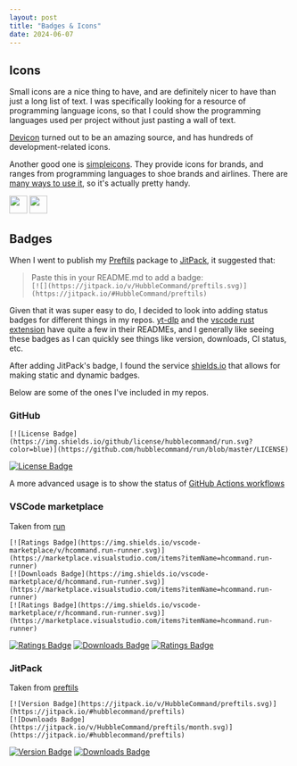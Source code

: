 ```yaml
---
layout: post
title: "Badges & Icons"
date: 2024-06-07
---
```



## Icons
Small icons are a nice thing to have, and are definitely nicer to have than just a long list of text.
I was specifically looking for a resource of programming language icons, so that I could show the programming languages used per project without just pasting a wall of text.

[Devicon](https://devicon.dev/) turned out to be an amazing source, and has hundreds of development-related icons.

<i class="devicon-windows11-original"></i>
<i class="devicon-cplusplus-plain"></i>
          
Another good one is [simpleicons](https://simpleicons.org/). They provide icons for brands, and ranges from programming languages to shoe brands and airlines. There are [many ways to use it](https://github.com/simple-icons/simple-icons?tab=readme-ov-file#usage), so it's actually pretty handy.

<img height="32" width="32" src="https://cdn.simpleicons.org/dotnet/hotpink" />
<img height="32" width="32" src="https://unpkg.com/simple-icons@v12/icons/dotnet.svg" />


## Badges
When I went to publish my [Preftils](https://github.com/HubbleCommand/preftils) package to [JitPack](https://jitpack.io/#HubbleCommand/preftils), it suggested that:
> Paste this in your README.md to add a badge: <br>
>`[![](https://jitpack.io/v/HubbleCommand/preftils.svg)](https://jitpack.io/#HubbleCommand/preftils)`

Given that it was super easy to do, I decided to look into adding status badges for different things in my repos. [yt-dlp](https://github.com/yt-dlp/yt-dlp/blob/master/README.md) and the [vscode rust extension](https://github.com/swellaby/vscode-rust-pack/blob/master/README.md) have quite a few in their READMEs, and I generally like seeing these badges as I can quickly see things like version, downloads, CI status, etc.

After adding JitPack's badge, I found the service [shields.io](https://shields.io/) that allows for making static and dynamic badges.

Below are some of the ones I've included in my repos.


### GitHub
```
[![License Badge](https://img.shields.io/github/license/hubblecommand/run.svg?color=blue)](https://github.com/hubblecommand/run/blob/master/LICENSE)
```
[![License Badge](https://img.shields.io/github/license/hubblecommand/run.svg?color=blue)](https://github.com/hubblecommand/run/blob/master/LICENSE)

A more advanced usage is to show the status of [GitHub Actions workflows](https://docs.github.com/en/actions/monitoring-and-troubleshooting-workflows/adding-a-workflow-status-badge)

### VSCode marketplace
Taken from [run](https://github.com/hubblecommand/run/blob/master/README.md)
```
[![Ratings Badge](https://img.shields.io/vscode-marketplace/v/hcommand.run-runner.svg)](https://marketplace.visualstudio.com/items?itemName=hcommand.run-runner)
[![Downloads Badge](https://img.shields.io/vscode-marketplace/d/hcommand.run-runner.svg)](https://marketplace.visualstudio.com/items?itemName=hcommand.run-runner)
[![Ratings Badge](https://img.shields.io/vscode-marketplace/r/hcommand.run-runner.svg)](https://marketplace.visualstudio.com/items?itemName=hcommand.run-runner)
```
[![Ratings Badge](https://img.shields.io/vscode-marketplace/v/hcommand.run-runner.svg)](https://marketplace.visualstudio.com/items?itemName=hcommand.run-runner)
[![Downloads Badge](https://img.shields.io/vscode-marketplace/d/hcommand.run-runner.svg)](https://marketplace.visualstudio.com/items?itemName=hcommand.run-runner)
[![Ratings Badge](https://img.shields.io/vscode-marketplace/r/hcommand.run-runner.svg)](https://marketplace.visualstudio.com/items?itemName=hcommand.run-runner)


### JitPack
Taken from [preftils](https://github.com/HubbleCommand/preftils/blob/master/README.md)
```
[![Version Badge](https://jitpack.io/v/HubbleCommand/preftils.svg)](https://jitpack.io/#hubblecommand/preftils)
[![Downloads Badge](https://jitpack.io/v/HubbleCommand/preftils/month.svg)](https://jitpack.io/#hubblecommand/preftils)
```
[![Version Badge](https://jitpack.io/v/HubbleCommand/preftils.svg)](https://jitpack.io/#hubblecommand/preftils)
[![Downloads Badge](https://jitpack.io/v/HubbleCommand/preftils/month.svg)](https://jitpack.io/#hubblecommand/preftils)
